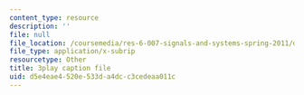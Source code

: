 ```yaml
---
content_type: resource
description: ''
file: null
file_location: /coursemedia/res-6-007-signals-and-systems-spring-2011/d5e4eae4520e533da4dcc3cedeaa011c_P3eLer1edx8.vtt
file_type: application/x-subrip
resourcetype: Other
title: 3play caption file
uid: d5e4eae4-520e-533d-a4dc-c3cedeaa011c
---
```

